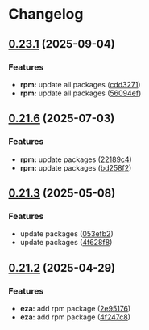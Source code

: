 # Changelog

## [0.23.1](https://github.com/joshuachp/packages/compare/eza-v0.21.6...eza-v0.23.1) (2025-09-04)


### Features

* **rpm:** update all packages ([cdd3271](https://github.com/joshuachp/packages/commit/cdd3271d0c2677dea454d90dd94e7f990f7d80c1))
* **rpm:** update all packages ([56094ef](https://github.com/joshuachp/packages/commit/56094efa4829cf7b2eff0941399cf9776013077c))

## [0.21.6](https://github.com/joshuachp/packages/compare/eza-v0.21.3...eza-v0.21.6) (2025-07-03)


### Features

* **rpm:** update packages ([22189c4](https://github.com/joshuachp/packages/commit/22189c4788091fae4de85ac6dab56ca437251ece))
* **rpm:** update packages ([bd258f2](https://github.com/joshuachp/packages/commit/bd258f25dff4d5120ac9c7ed0d7652faa74233a2))

## [0.21.3](https://github.com/joshuachp/packages/compare/eza-v0.21.2...eza-v0.21.3) (2025-05-08)


### Features

* update packages ([053efb2](https://github.com/joshuachp/packages/commit/053efb265c61d1fe9b733158c6314f6f4e10af95))
* update packages ([4f628f8](https://github.com/joshuachp/packages/commit/4f628f85afb1e46b547b90ee7928562a8fa2aecf))

## [0.21.2](https://github.com/joshuachp/packages/compare/eza-v0.21.2...eza-v0.21.2) (2025-04-29)


### Features

* **eza:** add rpm package ([2e95176](https://github.com/joshuachp/packages/commit/2e95176bf26d270876e4583dd7bc5efe5194be12))
* **eza:** add rpm package ([4f247c8](https://github.com/joshuachp/packages/commit/4f247c87695d413f9b792e0e8a0a021e8735aea7))
